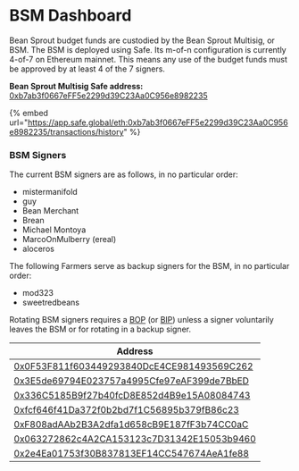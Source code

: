 # BSM Dashboard

Bean Sprout budget funds are custodied by the Bean Sprout Multisig, or BSM. The BSM is deployed using Safe. Its m-of-n configuration is currently 4-of-7 on Ethereum mainnet. This means any use of the budget funds must be approved by at least 4 of the 7 signers.

**Bean Sprout Multisig Safe address:** [0xb7ab3f0667eFF5e2299d39C23Aa0C956e8982235](https://etherscan.io/address/0xb7ab3f0667eFF5e2299d39C23Aa0C956e8982235)

{% embed url="https://app.safe.global/eth:0xb7ab3f0667eFF5e2299d39C23Aa0C956e8982235/transactions/history" %}

### **BSM Signers**

The current BSM signers are as follows, in no particular order:

* mistermanifold
* guy
* Bean Merchant
* Brean
* Michael Montoya
* MarcoOnMulberry (ereal)
* aloceros

The following Farmers serve as backup signers for the BSM, in no particular order:

* mod323
* sweetredbeans

Rotating BSM signers requires a [BOP](../../governance/proposals.md#bop) (or [BIP](../../governance/proposals.md#bip)) unless a signer voluntarily leaves the BSM or for rotating in a backup signer.

| Address                                                                                                               |
| --------------------------------------------------------------------------------------------------------------------- |
| [0x0F53F811f603449293840DcE4CE981493569C262](https://etherscan.io/address/0x0F53F811f603449293840DcE4CE981493569C262) |
| [0x3E5de69794E023757a4995Cfe97eAF399de7BbED](https://etherscan.io/address/0x3E5de69794E023757a4995Cfe97eAF399de7BbED) |
| [0x336C5185B9f27b40fcD8E852d4B9e15A08084743](https://etherscan.io/address/0x336C5185B9f27b40fcD8E852d4B9e15A08084743) |
| [0xfcf646f41Da372f0b2bd7f1C56895b379fB86c23](https://etherscan.io/address/0xfcf646f41Da372f0b2bd7f1C56895b379fB86c23) |
| [0xF808adAAb2B3A2dfa1d658cB9E187fF3b74CC0aC](https://etherscan.io/address/0xF808adAAb2B3A2dfa1d658cB9E187fF3b74CC0aC) |
| [0x063272862c4A2CA153123c7D31342E15053b9460](https://etherscan.io/address/0x063272862c4A2CA153123c7D31342E15053b9460) |
| [0x2e4Ea01753f30B837813EF14CC547674AeA1fe88](https://etherscan.io/address/0x2e4Ea01753f30B837813EF14CC547674AeA1fe88) |
